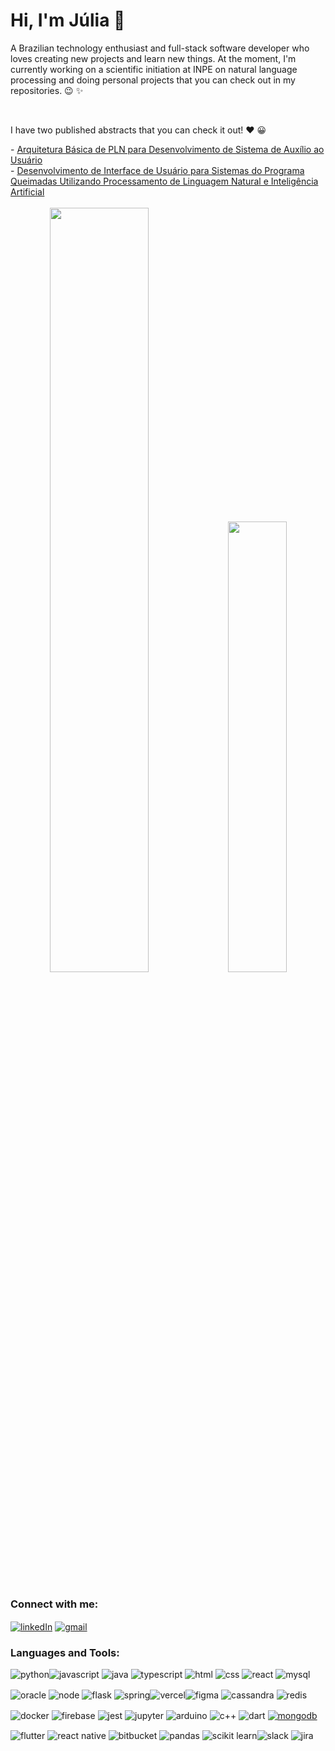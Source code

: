 <h1>Hi, I'm Júlia 👋</h1>

<div>
   <p>A Brazilian technology enthusiast and full-stack software developer who loves creating new projects and learn new things. At the moment,  I'm currently working on a scientific initiation at INPE on natural language processing and doing personal projects that you can check out in my repositories. &#128521; &#10024; </p>
   <br/>
   <p>I have two published abstracts that you can check it out! &#10084;&#65039;&#65039; &#128512; </p>
   - <a target="_blank" href="https://www.even3.com.br/anais/2-science-business-connection-407088/811886-arquitetura-basica-de-pln-para-desenvolvimento-de-sistema-de-auxilio-ao-usuario/"> Arquitetura Básica de PLN para Desenvolvimento de Sistema de Auxílio ao Usuário </a>
   <br>
   - <a target="_blank" href="http://mtc-m21d.sid.inpe.br/col/sid.inpe.br/mtc-m21d/2024/08.19.16.41/doc/Livro_Resumos_SICINPE_2024.pdf?metadatarepository=sid.inpe.br/mtc-m21d/2024/08.19.16.41.18&mirror=urlib.net/www/2021/06.04.03.40.25">Desenvolvimento de Interface de Usuário para Sistemas do Programa Queimadas Utilizando Processamento de Linguagem Natural e Inteligência Artificial </a>
</div>
<br/>
<div align="center">
   <img width="56%" src="https://github-readme-stats.vercel.app/api?username=JuliaGayotto&show_icons=true&theme=dracula&include_all_commits=true&count_private=true"/>
  <img width="43%" src="https://github-readme-stats.vercel.app/api/top-langs/?username=JuliaGayotto&layout=compact&langs_count=7&theme=dracula"/>
</div>
<br/>
<div>
   <div>
      <h3>Connect with me:</h3>
      <a href="https://www.linkedin.com/in/juliagayotto/" target="_blank"> <img align="center" src="https://img.shields.io/badge/LinkedIn-0077B5?style=for-the-badge&logo=linkedin&logoColor=white" alt="linkedIn"/></a> 
      <a href="mailto:juliagayotto@gmail.com" target="_blank"><img align="center" src="https://img.shields.io/badge/Gmail-D14836?style=for-the-badge&logo=gmail&logoColor=white" alt="gmail"/></a>
   </div>
   <div>
     <h3>Languages and Tools:</h3>
      
   <img src="https://img.shields.io/badge/Python-3776AB?style=for-the-badge&logo=python&logoColor=white" alt="python"/><img src="https://img.shields.io/badge/JavaScript-F7DF1E?style=for-the-badge&logo=javascript&logoColor=black" alt="javascript"/> <img src="https://img.shields.io/badge/Java-ED8B00?style=for-the-badge&logo=java&logoColor=white" alt="java"/> <img src="https://img.shields.io/badge/TypeScript-007ACC?style=for-the-badge&logo=typescript&logoColor=white" alt="typescript"/> <img src="https://img.shields.io/badge/HTML5-E34F26?style=for-the-badge&logo=html5&logoColor=white" alt="html"/> <img src="https://img.shields.io/badge/CSS3-1572B6?style=for-the-badge&logo=css3&logoColor=white" alt="css"/> <img src="https://img.shields.io/badge/React-20232A?style=for-the-badge&logo=react&logoColor=61DAFB" alt="react"/> <img src="https://img.shields.io/badge/MySQL-005C84?style=for-the-badge&logo=mysql&logoColor=white" alt="mysql"/>
   <br/>

   <img align="center" src="https://img.shields.io/badge/Oracle-F80000?style=for-the-badge&logo=oracle&logoColor=black" alt="oracle"/> <img align="center" src="https://img.shields.io/badge/Node.js-43853D?style=for-the-badge&logo=node.js&logoColor=white" alt="node"/> <img align="center" src="https://img.shields.io/badge/Flask-000000?style=for-the-badge&logo=flask&logoColor=white" alt="flask"/> <img align="center" src="https://img.shields.io/badge/Spring-6DB33F?style=for-the-badge&logo=spring&logoColor=white" alt="spring"/><img align="center" src="https://img.shields.io/badge/Vercel-000000?style=for-the-badge&logo=vercel&logoColor=white" alt="vercel"/><img align="center" src="https://img.shields.io/badge/Figma-F24E1E?style=for-the-badge&logo=figma&logoColor=white" alt="figma"/> <img alt="cassandra" align="center" src="https://img.shields.io/badge/Cassandra-1287B1?style=for-the-badge&logo=apache%20cassandra&logoColor=white"/> <img src="https://img.shields.io/badge/redis-%23DD0031.svg?&style=for-the-badge&logo=redis&logoColor=white" alt="redis" align="center" />
   <br/>
   
   <img src="https://img.shields.io/badge/Docker-2CA5E0?style=for-the-badge&logo=docker&logoColor=white" alt="docker" align="center"/> <img src="https://img.shields.io/badge/firebase-ffca28?style=for-the-badge&logo=firebase&logoColor=black" alt="firebase" align="center" /> <img src="https://img.shields.io/badge/Jest-C21325?style=for-the-badge&logo=jest&logoColor=white" alt="jest" align="center" /> <img src="https://img.shields.io/badge/Jupyter-F37626.svg?&style=for-the-badge&logo=Jupyter&logoColor=white" alt="jupyter" align="center" /> <img src="https://img.shields.io/badge/Arduino-00979D?style=for-the-badge&logo=Arduino&logoColor=white" align="center" alt="arduino" /> <img src="https://img.shields.io/badge/C%2B%2B-00599C?style=for-the-badge&logo=c%2B%2B&logoColor=white" alt="c++" align="center" /> <img src="https://img.shields.io/badge/Dart-0175C2?style=for-the-badge&logo=dart&logoColor=white" alt="dart" align="center" /> <a href="#"><img align="center" alt="mongodb" src="https://img.shields.io/badge/MongoDB-4EA94B?style=for-the-badge&logo=mongodb&logoColor=white" /> </a> 
   <br/>

   <img src="https://img.shields.io/badge/Flutter-02569B?style=for-the-badge&logo=flutter&logoColor=white" alt="flutter" align="center" /> <img src="https://img.shields.io/badge/React_Native-20232A?style=for-the-badge&logo=react&logoColor=61DAFB" alt="react native" align="center" /> <img src="https://img.shields.io/badge/Bitbucket-0747a6?style=for-the-badge&logo=bitbucket&logoColor=white" alt="bitbucket" align="center" /> <img src="https://img.shields.io/badge/Pandas-2C2D72?style=for-the-badge&logo=pandas&logoColor=white" alt="pandas" align="center" /> <img src="https://img.shields.io/badge/scikit_learn-F7931E?style=for-the-badge&logo=scikit-learn&logoColor=white" alt="scikit learn" align="center" /><img src="https://img.shields.io/badge/Slack-4A154B?style=for-the-badge&logo=slack&logoColor=white" alt="slack" align="center" /> <img src="https://img.shields.io/badge/Jira-0052CC?style=for-the-badge&logo=Jira&logoColor=white" alt="jira" align="center" />
 </div>
</div>
